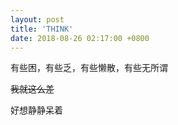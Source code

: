 ```yaml
---
layout: post
title: 'THINK'
date: 2018-08-26 02:17:00 +0800
---
```


有些困，有些乏，有些懒散，有些无所谓

~~我就这么差~~

好想静静呆着
